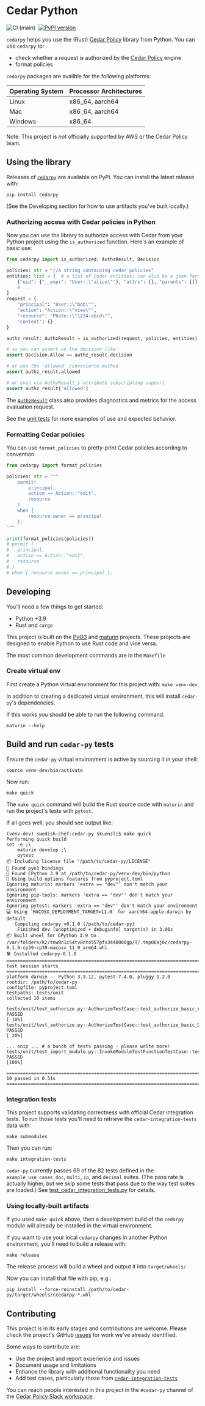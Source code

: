 # Cedar Python
![CI (main)](https://github.com/k9securityio/cedar-py/actions/workflows/CI.yml/badge.svg?branch=main)
&nbsp;[![PyPI version](https://badge.fury.io/py/cedarpy.svg)](https://badge.fury.io/py/cedarpy)

`cedarpy` helps you use the (Rust) [Cedar Policy](https://github.com/cedar-policy/cedar/tree/main) library from Python. You can use `cedarpy` to:
* check whether a request is authorized by the [Cedar Policy](https://www.cedarpolicy.com) engine
* format policies

`cedarpy` packages are availble for the following platforms:
<table>
<thead><tr><th>Operating System</th><th>Processor Architectures</th></tr></thead>
<tbody>
    <tr><td>Linux</td><td>x86_64, aarch64</td></tr>
    <tr><td>Mac</td><td>x86_64, aarch64</td></tr>
    <tr><td>Windows</td><td>x86_64</td></tr>
</tbody>
</table>

Note: This project is _not_ officially supported by AWS or the Cedar Policy team.

## Using the library
Releases of [`cedarpy`](https://pypi.org/project/cedarpy/) are available on PyPi.  You can install the latest release with:
```shell
pip install cedarpy
```

(See the Developing section for how to use artifacts you've built locally.)

### Authorizing access with Cedar policies in Python
Now you can use the library to authorize access with Cedar from your Python project using the `is_authorized` function.  Here's an example of basic use:

```python
from cedarpy import is_authorized, AuthzResult, Decision

policies: str = "//a string containing cedar policies"
entities: list = [  # a list of Cedar entities; can also be a json-formatted string of Cedar entities
    {"uid": {"__expr": "User::\"alice\""}, "attrs": {}, "parents": []}
    # ...
]
request = {
    "principal": "User::\"bob\"",
    "action": "Action::\"view\"",
    "resource": "Photo::\"1234-abcd\"",
    "context": {}
}

authz_result: AuthzResult = is_authorized(request, policies, entities)

# so you can assert on the decision like:
assert Decision.Allow == authz_result.decision

# or use the 'allowed' convenience method 
assert authz_result.allowed

# or even via AuthzResult's attribute subscripting support 
assert authz_result['allowed']

```
The [`AuthzResult`](cedarpy/__init__.py) class also provides diagnostics and metrics for the access evaluation request. 

See the [unit tests](tests/unit) for more examples of use and expected behavior.

### Formatting Cedar policies

You can use `format_policies` to pretty-print Cedar policies according to
convention.

```python
from cedarpy import format_policies

policies: str = """
    permit(
        principal,
        action == Action::"edit",
        resource
    )
    when {
        resource.owner == principal
    };
"""

print(format_policies(policies))
# permit (
#   principal,
#   action == Action::"edit",
#   resource
# )
# when { resource.owner == principal };
```

## Developing


You'll need a few things to get started:

* Python +3.9
* Rust and `cargo`

This project is built on the [PyO3](https://docs.rs/pyo3/latest/pyo3/index.html) and [maturin](https://www.maturin.rs/index.html) projects.  These projects are designed to enable Python to use Rust code and vice versa.

The most common development commands are in the `Makefile`

### Create virtual env

First create a Python virtual environment for this project with:
`make venv-dev`

In addition to creating a dedicated virtual environment, this will install `cedar-py`'s dependencies.

If this works you should be able to run the following command:
``` shell
maturin --help
```

## Build and run `cedar-py` tests

Ensure the `cedar-py` virtual environment is active by sourcing it in your shell:

```shell
source venv-dev/bin/activate
```

Now run:
```shell
make quick
```

The `make quick` command will build the Rust source code with `maturin` and run the project's tests with `pytest`.

If all goes well, you should see output like:
```shell
(venv-dev) swedish-chef:cedar-py skuenzli$ make quick
Performing quick build
set -e ;\
	maturin develop ;\
	pytest
📦 Including license file "/path/to/cedar-py/LICENSE"
🔗 Found pyo3 bindings
🐍 Found CPython 3.9 at /path/to/cedar-py/venv-dev/bin/python
📡 Using build options features from pyproject.toml
Ignoring maturin: markers 'extra == "dev"' don't match your environment
Ignoring pip-tools: markers 'extra == "dev"' don't match your environment
Ignoring pytest: markers 'extra == "dev"' don't match your environment
💻 Using `MACOSX_DEPLOYMENT_TARGET=11.0` for aarch64-apple-darwin by default
   Compiling cedarpy v0.1.0 (/path/to/cedar-py)
    Finished dev [unoptimized + debuginfo] target(s) in 3.06s
📦 Built wheel for CPython 3.9 to /var/folders/k2/tnw8n1c54tv8nt4557pfx3440000gp/T/.tmpO6aj6c/cedarpy-0.1.0-cp39-cp39-macosx_11_0_arm64.whl
🛠 Installed cedarpy-0.1.0
================================================================================================ test session starts ================================================================================================
platform darwin -- Python 3.9.12, pytest-7.4.0, pluggy-1.2.0
rootdir: /path/to/cedar-py
configfile: pyproject.toml
testpaths: tests/unit
collected 10 items

tests/unit/test_authorize.py::AuthorizeTestCase::test_authorize_basic_ALLOW PASSED                                                                                                                            [ 10%]
tests/unit/test_authorize.py::AuthorizeTestCase::test_authorize_basic_DENY PASSED                                                                                                                             [ 20%]

... snip ... # a bunch of tests passing - please write more!
tests/unit/test_import_module.py::InvokeModuleTestFunctionTestCase::test_invoke_parse_test_policy PASSED                                                                                                      [100%]

================================================================================================ 10 passed in 0.51s =================================================================================================
```

### Integration tests
This project supports validating correctness with official Cedar integration tests. To run those tests you'll need to retrieve the `cedar-integration-tests` data with:

```shell
make submodules
```

Then you can run:
```shell
make integration-tests
```

`cedar-py` currently passes 69 of the 82 tests defined in the `example_use_cases_doc`, `multi`, `ip`, and `decimal` suites. (The pass rate is actually higher, but we skip some tests that pass due to the way test suites are loaded.)  See [test_cedar_integration_tests.py](tests/integration/test_cedar_integration_tests.py) for details.

### Using locally-built artifacts

If you used `make quick` above, then a development build of the `cedarpy` module will already be installed in the virtual environment. 

If you want to use your local `cedarpy` changes in another Python environment, you'll need to build a release with:

```shell
make release
```

The release process will build a wheel and output it into `target/wheels/`

Now you can install that file with pip, e.g.:
```shell
pip install --force-reinstall /path/to/cedar-py/target/wheels/ccedarpy-*.whl
```


## Contributing

This project is in its early stages and contributions are welcome. Please check the project's GitHub [issues](https://github.com/k9securityio/cedar-py/issues) for work we've already identified.

Some ways to contribute are:
* Use the project and report experience and issues
* Document usage and limitations
* Enhance the library with additional functionality you need
* Add test cases, particularly those from [`cedar-integration-tests`](https://github.com/k9securityio/cedar-py/issues/3)

You can reach people interested in this project in the `#cedar-py` channel of the [Cedar Policy Slack workspace](https://communityinviter.com/apps/cedar-policy/cedar-policy-language).
